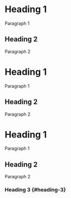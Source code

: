 Heading 1
=========
Paragraph 1

Heading 2
---------
Paragraph 2

  # Heading 1

Paragraph 1

## Heading 2

Paragraph 2

Heading 1
=========

Paragraph 1

Heading 2
---------

Paragraph 2

### Heading 3 {#heading-3}
